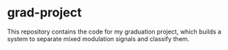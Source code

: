 # grad-project
This repository contains the code for my graduation project, which builds a system to separate mixed modulation signals and classify them.
